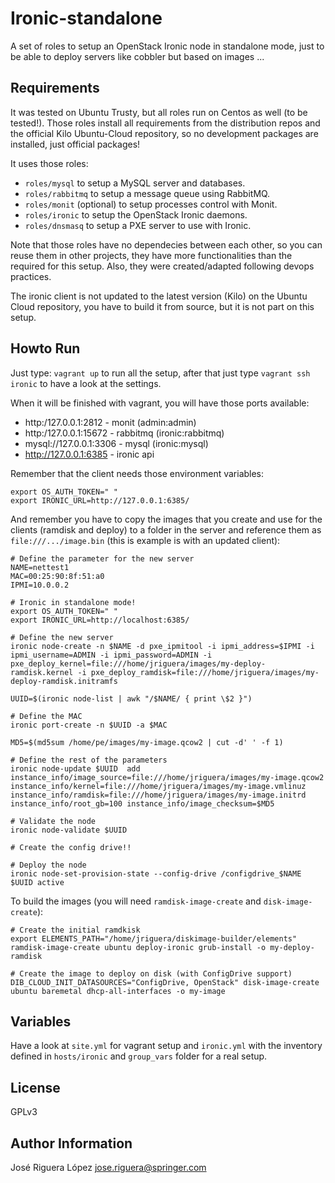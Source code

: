 Ironic-standalone
=================

A set of roles to setup an OpenStack Ironic node in standalone mode, 
just to be able to deploy servers like cobbler but based on images ...

Requirements
------------

It was tested on Ubuntu Trusty, but all roles run on Centos as well 
(to be tested!). Those roles install all requirements from the 
distribution repos and the official Kilo Ubuntu-Cloud repository,
so no development packages are installed, just official packages!

It uses those roles:

 * `roles/mysql` to setup a MySQL server and databases.
 * `roles/rabbitmq` to setup a message queue using RabbitMQ.
 * `roles/monit` (optional) to setup processes control with Monit.
 * `roles/ironic` to setup the OpenStack Ironic daemons.
 * `roles/dnsmasq` to setup a PXE server to use with Ironic.

Note that those roles have no dependecies between each other, so you 
can reuse them in other projects, they have more functionalities than 
the required for this setup. Also, they were created/adapted following 
devops practices.
 
The ironic client is not updated to the latest version (Kilo) on the
Ubuntu Cloud repository, you have to build it from source, but it is 
not part on this setup.

Howto Run
---------

Just type: `vagrant up` to run all the setup, after that just type
`vagrant ssh ironic` to have a look at the settings.

When it will be finished with vagrant, you will have those ports available:

 * http:/127.0.0.1:2812 - monit (admin:admin) 
 * http:/127.0.0.1:15672 - rabbitmq (ironic:rabbitmq)
 * mysql://127.0.0.1:3306 - mysql (ironic:mysql)
 * http://127.0.0.1:6385 - ironic api
 

Remember that the client needs those environment variables:
```
export OS_AUTH_TOKEN=" "
export IRONIC_URL=http://127.0.0.1:6385/
```

And remember you have to copy the images that you create and use for
the clients (ramdisk and deploy) to a folder in the server and reference 
them as `file:///.../image.bin` (this is example is with an updated client):

```
# Define the parameter for the new server
NAME=nettest1
MAC=00:25:90:8f:51:a0
IPMI=10.0.0.2
 
# Ironic in standalone mode!
export OS_AUTH_TOKEN=" "
export IRONIC_URL=http://localhost:6385/
 
# Define the new server
ironic node-create -n $NAME -d pxe_ipmitool -i ipmi_address=$IPMI -i ipmi_username=ADMIN -i ipmi_password=ADMIN -i pxe_deploy_kernel=file:///home/jriguera/images/my-deploy-ramdisk.kernel -i pxe_deploy_ramdisk=file:///home/jriguera/images/my-deploy-ramdisk.initramfs
 
UUID=$(ironic node-list | awk "/$NAME/ { print \$2 }")
 
# Define the MAC
ironic port-create -n $UUID -a $MAC
 
MD5=$(md5sum /home/pe/images/my-image.qcow2 | cut -d' ' -f 1)
 
# Define the rest of the parameters
ironic node-update $UUID  add instance_info/image_source=file:///home/jriguera/images/my-image.qcow2 instance_info/kernel=file:///home/jriguera/images/my-image.vmlinuz instance_info/ramdisk=file:///home/jriguera/images/my-image.initrd instance_info/root_gb=100 instance_info/image_checksum=$MD5
 
# Validate the node
ironic node-validate $UUID
 
# Create the config drive!!
 
# Deploy the node
ironic node-set-provision-state --config-drive /configdrive_$NAME $UUID active
```

To build the images (you will need `ramdisk-image-create` and `disk-image-create`):

```
# Create the initial ramdkisk
export ELEMENTS_PATH="/home/jriguera/diskimage-builder/elements" 
ramdisk-image-create ubuntu deploy-ironic grub-install -o my-deploy-ramdisk
 
# Create the image to deploy on disk (with ConfigDrive support)
DIB_CLOUD_INIT_DATASOURCES="ConfigDrive, OpenStack" disk-image-create ubuntu baremetal dhcp-all-interfaces -o my-image
```

Variables
---------

Have a look at `site.yml` for vagrant setup and `ironic.yml` with the inventory 
defined in `hosts/ironic` and `group_vars` folder for a real setup.


License
-------

GPLv3

Author Information
------------------

José Riguera López <jose.riguera@springer.com>
